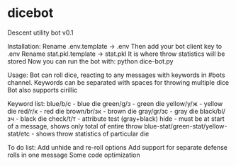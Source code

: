 # dicebot
Descent utility bot v0.1

Installation:
Rename .env.template -> .env
Then add your bot client key to .env
Rename stat.pkl.template -> stat.pkl
It is where throw statistics will be stored
Now you can run the bot with:
python dice-bot.py

Usage:
Bot can roll dice, reacting to any messages with keywords in #bots channel. 
Keywords can be separated with spaces for throwing multiple dice
Bot also supports cirillic

Keyword list:
blue/b/с - blue die
green/g/з - green die
yellow/y/ж - yellow die
red/r/к - red die
brown/br/зк - brown die
gray/gr/зс - gray die
black/bl/зч - black die
check/t/т - attribute test (gray+black)
hide - must be at start of a message, shows only total of entire throw
blue-stat/green-stat/yellow-stat/etc - shows throw statistics of particular die


To do list:
Add unhide and re-roll options
Add support for separate defense rolls in one message
Some code optimization
